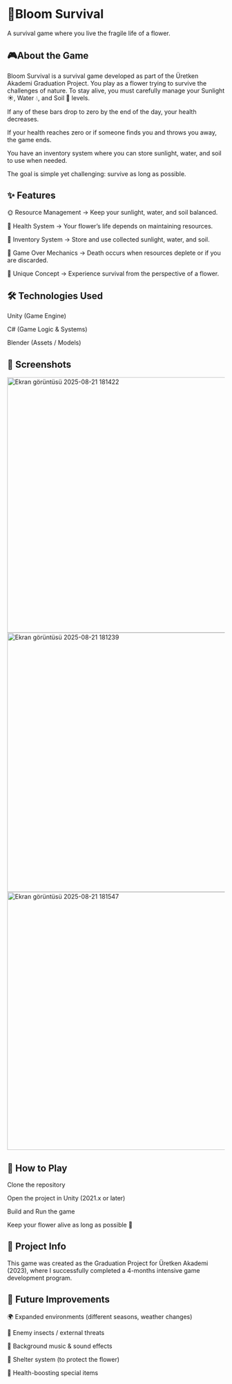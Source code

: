 # 🌸Bloom Survival

A survival game where you live the fragile life of a flower.

## 🎮About the Game

Bloom Survival is a survival game developed as part of the Üretken Akademi Graduation Project.
You play as a flower trying to survive the challenges of nature. To stay alive, you must carefully manage your Sunlight ☀️, Water 💧, and Soil 🌱 levels.

If any of these bars drop to zero by the end of the day, your health decreases.

If your health reaches zero or if someone finds you and throws you away, the game ends.

You have an inventory system where you can store sunlight, water, and soil to use when needed.

The goal is simple yet challenging: survive as long as possible.

## ✨ Features

🌞 Resource Management → Keep your sunlight, water, and soil balanced.

💖 Health System → Your flower’s life depends on maintaining resources.

🎒 Inventory System → Store and use collected sunlight, water, and soil.

🚪 Game Over Mechanics → Death occurs when resources deplete or if you are discarded.

🎨 Unique Concept → Experience survival from the perspective of a flower.

## 🛠️ Technologies Used

Unity (Game Engine)

C# (Game Logic & Systems)

Blender (Assets / Models)

## 📸 Screenshots
<img width="1060" height="592" alt="Ekran görüntüsü 2025-08-21 181422" src="https://github.com/user-attachments/assets/c362ec01-834f-4103-9596-af2130c0d292" />
<img width="1060" height="601" alt="Ekran görüntüsü 2025-08-21 181239" src="https://github.com/user-attachments/assets/e8bf0ff4-ff8e-460a-b420-58089bc56ba4" />
<img width="1065" height="598" alt="Ekran görüntüsü 2025-08-21 181547" src="https://github.com/user-attachments/assets/593343d8-b5f6-440f-9339-8b61ba41f4ef" />

## 🚀 How to Play

Clone the repository

Open the project in Unity (2021.x or later)

Build and Run the game

Keep your flower alive as long as possible 🌸

## 📌 Project Info

This game was created as the Graduation Project for Üretken Akademi (2023), where I successfully completed a 4-months intensive game development program.

## 🔮 Future Improvements

🌍 Expanded environments (different seasons, weather changes)

🐞 Enemy insects / external threats

🎵 Background music & sound effects

🏡 Shelter system (to protect the flower)  

💊 Health-boosting special items 
